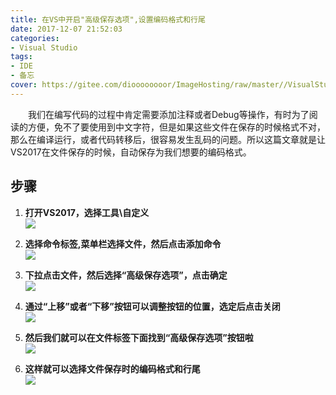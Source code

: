 ```yaml
---
title: 在VS中开启"高级保存选项",设置编码格式和行尾
date: 2017-12-07 21:52:03
categories:
- Visual Studio
tags: 
- IDE
- 备忘
cover: https://gitee.com/dioooooooor/ImageHosting/raw/master//VisualStudio.jpg
---
```


<p style="text-indent:2em">我们在编写代码的过程中肯定需要添加注释或者Debug等操作，有时为了阅读的方便，免不了要使用到中文字符，但是如果这些文件在保存的时候格式不对，那么在编译运行，或者代码转移后，很容易发生乱码的问题。所以这篇文章就是让VS2017在文件保存的时候，自动保存为我们想要的编码格式。</p>

<!-- more -->


## 步骤

1. **打开VS2017，选择工具\自定义**    
![](https://gitee.com/dioooooooor/ImageHosting/raw/master//20506271.jpg)

2. **选择命令标签,菜单栏选择文件，然后点击添加命令**  
![](https://gitee.com/dioooooooor/ImageHosting/raw/master//73962960.jpg)

3. **下拉点击文件，然后选择“高级保存选项”，点击确定**     
![](https://gitee.com/dioooooooor/ImageHosting/raw/master//56050492.jpg)

4. **通过“上移”或者“下移”按钮可以调整按钮的位置，选定后点击关闭**  
![](https://gitee.com/dioooooooor/ImageHosting/raw/master//25672027.jpg)

5. **然后我们就可以在文件标签下面找到“高级保存选项”按钮啦**  
![](https://gitee.com/dioooooooor/ImageHosting/raw/master//865619.jpg)

6. **这样就可以选择文件保存时的编码格式和行尾**     
![](https://gitee.com/dioooooooor/ImageHosting/raw/master//3825522.jpg)
